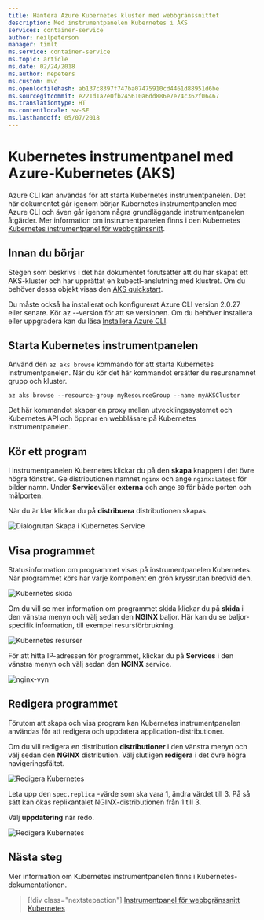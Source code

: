 ```yaml
---
title: Hantera Azure Kubernetes kluster med webbgränssnittet
description: Med instrumentpanelen Kubernetes i AKS
services: container-service
author: neilpeterson
manager: timlt
ms.service: container-service
ms.topic: article
ms.date: 02/24/2018
ms.author: nepeters
ms.custom: mvc
ms.openlocfilehash: ab137c8397f747ba07475910cd4461d88951d6be
ms.sourcegitcommit: e221d1a2e0fb245610a6dd886e7e74c362f06467
ms.translationtype: HT
ms.contentlocale: sv-SE
ms.lasthandoff: 05/07/2018
---
```

# <a name="kubernetes-dashboard-with-azure-kubernetes-service-aks"></a>Kubernetes instrumentpanel med Azure-Kubernetes (AKS)

Azure CLI kan användas för att starta Kubernetes instrumentpanelen. Det här dokumentet går igenom börjar Kubernetes instrumentpanelen med Azure CLI och även går igenom några grundläggande instrumentpanelen åtgärder. Mer information om instrumentpanelen finns i den Kubernetes [Kubernetes instrumentpanel för webbgränssnitt][kubernetes-dashboard].

## <a name="before-you-begin"></a>Innan du börjar

Stegen som beskrivs i det här dokumentet förutsätter att du har skapat ett AKS-kluster och har upprättat en kubectl-anslutning med klustret. Om du behöver dessa objekt visas den [AKS quickstart][aks-quickstart].

Du måste också ha installerat och konfigurerat Azure CLI version 2.0.27 eller senare. Kör az --version för att se versionen. Om du behöver installera eller uppgradera kan du läsa [Installera Azure CLI][install-azure-cli].

## <a name="start-kubernetes-dashboard"></a>Starta Kubernetes instrumentpanelen

Använd den `az aks browse` kommando för att starta Kubernetes instrumentpanelen. När du kör det här kommandot ersätter du resursnamnet grupp och kluster.

```azurecli
az aks browse --resource-group myResourceGroup --name myAKSCluster
```

Det här kommandot skapar en proxy mellan utvecklingssystemet och Kubernetes API och öppnar en webbläsare på Kubernetes instrumentpanelen.

## <a name="run-an-application"></a>Kör ett program

I instrumentpanelen Kubernetes klickar du på den **skapa** knappen i det övre högra fönstret. Ge distributionen namnet `nginx` och ange `nginx:latest` för bilder namn. Under **Service**väljer **externa** och ange `80` för både porten och målporten.

När du är klar klickar du på **distribuera** distributionen skapas.

![Dialogrutan Skapa i Kubernetes Service](./media/container-service-kubernetes-ui/create-deployment.png)

## <a name="view-the-application"></a>Visa programmet

Statusinformation om programmet visas på instrumentpanelen Kubernetes. När programmet körs har varje komponent en grön kryssrutan bredvid den.

![Kubernetes skida](./media/container-service-kubernetes-ui/complete-deployment.png)

Om du vill se mer information om programmet skida klickar du på **skida** i den vänstra menyn och välj sedan den **NGINX** baljor. Här kan du se baljor-specifik information, till exempel resursförbrukning.

![Kubernetes resurser](./media/container-service-kubernetes-ui/running-pods.png)

För att hitta IP-adressen för programmet, klickar du på **Services** i den vänstra menyn och välj sedan den **NGINX** service.

![nginx-vyn](./media/container-service-kubernetes-ui/nginx-service.png)

## <a name="edit-the-application"></a>Redigera programmet

Förutom att skapa och visa program kan Kubernetes instrumentpanelen användas för att redigera och uppdatera application-distributioner.

Om du vill redigera en distribution **distributioner** i den vänstra menyn och välj sedan den **NGINX** distribution. Välj slutligen **redigera** i det övre högra navigeringsfältet.

![Redigera Kubernetes](./media/container-service-kubernetes-ui/view-deployment.png)

Leta upp den `spec.replica` -värde som ska vara 1, ändra värdet till 3. På så sätt kan ökas replikantalet NGINX-distributionen från 1 till 3.

Välj **uppdatering** när redo.

![Redigera Kubernetes](./media/container-service-kubernetes-ui/edit-deployment.png)

## <a name="next-steps"></a>Nästa steg

Mer information om Kubernetes instrumentpanelen finns i Kubernetes-dokumentationen.

> [!div class="nextstepaction"]
> [Instrumentpanel för webbgränssnitt Kubernetes][kubernetes-dashboard]

<!-- LINKS - external -->
[kubernetes-dashboard]: https://kubernetes.io/docs/tasks/access-application-cluster/web-ui-dashboard/

<!-- LINKS - internal -->
[aks-quickstart]: ./kubernetes-walkthrough.md
[install-azure-cli]: /cli/azure/install-azure-cli
